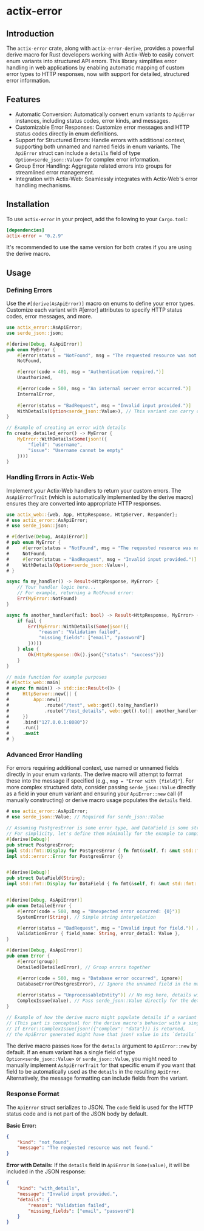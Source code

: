 # actix-error
## Introduction

The `actix-error` crate, along with `actix-error-derive`, provides a powerful derive macro for Rust developers working with Actix-Web to easily convert enum variants into structured API errors. This library simplifies error handling in web applications by enabling automatic mapping of custom error types to HTTP responses, now with support for detailed, structured error information.

## Features
 - Automatic Conversion: Automatically convert enum variants to `ApiError` instances, including status codes, error kinds, and messages.
 - Customizable Error Responses: Customize error messages and HTTP status codes directly in enum definitions.
 - Support for Structured Errors: Handle errors with additional context, supporting both unnamed and named fields in enum variants. The `ApiError` struct can include a `details` field of type `Option<serde_json::Value>` for complex error information.
 - Group Error Handling: Aggregate related errors into groups for streamlined error management.
 - Integration with Actix-Web: Seamlessly integrates with Actix-Web's error handling mechanisms.

## Installation
To use `actix-error` in your project, add the following to your `Cargo.toml`:
```toml
[dependencies]
actix-error = "0.2.9"
```
It's recommended to use the same version for both crates if you are using the derive macro.

## Usage
### Defining Errors
Use the `#[derive(AsApiError)]` macro on enums to define your error types. Customize each variant with #[error] attributes to specify HTTP status codes, error messages, and more.

```rust
use actix_error::AsApiError;
use serde_json::json;

#[derive(Debug, AsApiError)]
pub enum MyError {
    #[error(status = "NotFound", msg = "The requested resource was not found.")]
    NotFound,

    #[error(code = 401, msg = "Authentication required.")]
    Unauthorized,

    #[error(code = 500, msg = "An internal server error occurred.")]
    InternalError,
    
    #[error(status = "BadRequest", msg = "Invalid input provided.")]
    WithDetails(Option<serde_json::Value>), // This variant can carry details
}

// Example of creating an error with details
fn create_detailed_error() -> MyError {
    MyError::WithDetails(Some(json!({
        "field": "username",
        "issue": "Username cannot be empty"
    })))
}
```

### Handling Errors in Actix-Web
Implement your Actix-Web handlers to return your custom errors. The `AsApiErrorTrait` (which is automatically implemented by the derive macro) ensures they are converted into appropriate HTTP responses.

```rust
use actix_web::{web, App, HttpResponse, HttpServer, Responder};
# use actix_error::AsApiError;
# use serde_json::json;

# #[derive(Debug, AsApiError)]
# pub enum MyError {
#     #[error(status = "NotFound", msg = "The requested resource was not found.")]
#     NotFound,
#     #[error(status = "BadRequest", msg = "Invalid input provided.")]
#     WithDetails(Option<serde_json::Value>),
# }

async fn my_handler() -> Result<HttpResponse, MyError> {
    // Your handler logic here...
    // For example, returning a NotFound error:
    Err(MyError::NotFound)
}

async fn another_handler(fail: bool) -> Result<HttpResponse, MyError> {
    if fail {
        Err(MyError::WithDetails(Some(json!({
            "reason": "Validation failed",
            "missing_fields": ["email", "password"]
        }))))
    } else {
        Ok(HttpResponse::Ok().json({"status": "success"}))
    }
}

// main function for example purposes
# #[actix_web::main]
# async fn main() -> std::io::Result<()> {
#     HttpServer::new(|| {
#         App::new()
#             .route("/test", web::get().to(my_handler))
#             .route("/test_details", web::get().to(|| another_handler(true)))
#     })
#     .bind("127.0.0.1:8080")?
#     .run()
#     .await
# }
```

### Advanced Error Handling
For errors requiring additional context, use named or unnamed fields directly in your enum variants. The derive macro will attempt to format these into the message if specified (e.g., `msg = "Error with {field}"`). For more complex structured data, consider passing `serde_json::Value` directly as a field in your enum variant and ensuring your `ApiError::new` call (if manually constructing) or derive macro usage populates the `details` field.

```rust
# use actix_error::AsApiError;
# use serde_json::Value; // Required for serde_json::Value

// Assuming PostgresError is some error type, and DataField is some struct/enum
// For simplicity, let's define them minimally for the example to compile
#[derive(Debug)]
pub struct PostgresError;
impl std::fmt::Display for PostgresError { fn fmt(&self, f: &mut std::fmt::Formatter<'_>) -> std::fmt::Result { write!(f, "PostgresError") } }
impl std::error::Error for PostgresError {}


#[derive(Debug)]
pub struct DataField(String);
impl std::fmt::Display for DataField { fn fmt(&self, f: &mut std::fmt::Formatter<'_>) -> std::fmt::Result { write!(f, "{}", self.0) } }


#[derive(Debug, AsApiError)]
pub enum DetailedError {
    #[error(code = 500, msg = "Unexpected error occurred: {0}")]
    SystemError(String), // Simple string interpolation

    #[error(status = "BadRequest", msg = "Invalid input for field.")] // Details can be passed separately
    ValidationError { field_name: String, error_detail: Value },
}

#[derive(Debug, AsApiError)]
pub enum Error {
    #[error(group)]
    Detailed(DetailedError), // Group errors together

    #[error(code = 500, msg = "Database error occurred", ignore)]
    DatabaseError(PostgresError), // Ignore the unnamed field in the main message, but it could be part of details if handled by a custom AsApiError impl.
    
    #[error(status = "UnprocessableEntity")] // No msg here, details will be the primary source
    ComplexIssue(Value), // Pass serde_json::Value directly for the details field
}

// Example of how the derive macro might populate details if a variant contains a single serde_json::Value
// (This part is conceptual for the derive macro's behavior with a single Value field)
// If Error::ComplexIssue(json!({"complex": "data"})) is returned,
// the ApiError generated might have that json! value in its `details` field.
```
The derive macro passes `None` for the `details` argument to `ApiError::new` by default. If an enum variant has a single field of type `Option<serde_json::Value>` or `serde_json::Value`, you might need to manually implement `AsApiErrorTrait` for that specific enum if you want that field to be automatically used as the `details` in the resulting `ApiError`. Alternatively, the message formatting can include fields from the variant.

### Response Format
The `ApiError` struct serializes to JSON. The `code` field is used for the HTTP status code and is not part of the JSON body by default.

**Basic Error:**
```json
{
    "kind": "not_found",
    "message": "The requested resource was not found."
}
```

**Error with Details:**
If the `details` field in `ApiError` is `Some(value)`, it will be included in the JSON response:
```json
{
    "kind": "with_details",
    "message": "Invalid input provided.",
    "details": {
        "reason": "Validation failed",
        "missing_fields": ["email", "password"]
    }
}
```
